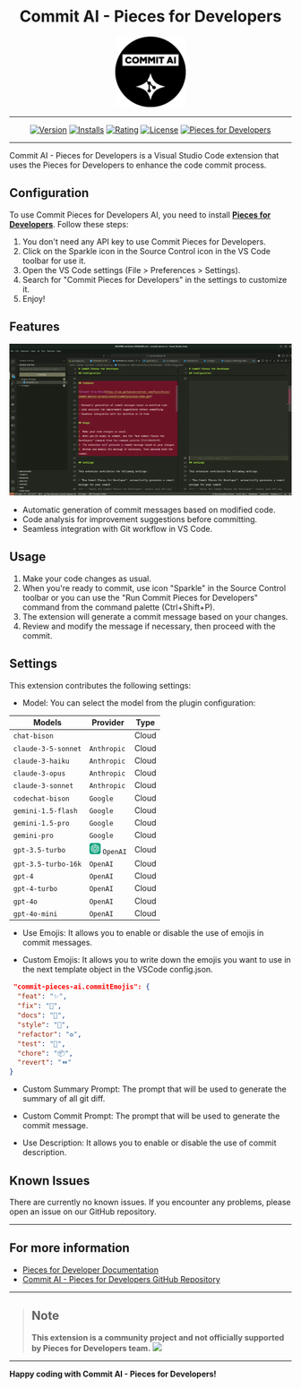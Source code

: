 <div align="center">

# Commit AI - Pieces for Developers

<img src="assets/icon.png" width="25%">

---

[![Version][version-badge]][marketplace-url]
[![Installs][installs-badge]][marketplace-url]
[![Rating][rating-badge]][marketplace-url]
[![License][license-badge]][license-url]
[![Pieces for Developers][pieces-badge]][pieces-url]

[version-badge]: https://img.shields.io/visual-studio-marketplace/v/DavideLadisa.commit-pieces-ai?style=for-the-badge
[installs-badge]: https://img.shields.io/visual-studio-marketplace/i/DavideLadisa.commit-pieces-ai?style=for-the-badge
[rating-badge]: https://img.shields.io/visual-studio-marketplace/r/DavideLadisa.commit-pieces-ai?style=for-the-badge
[license-badge]: https://img.shields.io/github/license/FrancoStino/commit-pieces-ai?style=for-the-badge
[pieces-badge]: https://img.shields.io/badge/pieces-for%20developers-191919?style=for-the-badge&logo=data%3Aimage%2Fpng%3Bbase64%2CiVBORw0KGgoAAAANSUhEUgAAABQAAAAUCAQAAAAngNWGAAAB3UlEQVQoz11TTWgTQRj9IGya7UpEPMVuLagYkQr%20QOpRtOBJBBc8eyqCIHgrrYRiipeCCF715E2rULEU3cZWIqXUCtp68Kg0a8EF0WgS7TrveZidZDff6c03b773zTdvROJwxBusToXv%20Y8kqcKNWsUbcqQnhrN%20OWqyJ6KWXznWl6CV8sFLs6nYYAOqQ64vlfaYalbwQif%2F8g6KyDDDI5jBn5j6dXmkT0Tysj6pEy2eR4F3sYmPuIcBnoXpZXXaEbmyL%2FqllzdwEAGM5DaLuG5WratDUr2p8Q%2FafIbkVXzY%2FB7j2rSEbzVcQp5tfsElnMYsSHKHe7EQHw03hTsazilXkRcxigpy3AIJunhsNJQYoSfKVeBR9RCkjTcgt2Bxo9NMh%2FiIriJP4AGIfvWa5DWcRLfpjvSschU5hlG00a8WOAGHK12eknBNo6fKVWSdh3gAGea4H4uJGYQfpDah4XM1oEjyJ%20%2FDwm20Uq9euyVjhahBkqvIcRsk%20RkZfkpNNGp6g%20LIq3FthlM4gxUsYwTnkOJxfSovInLcCudJss4LyMLGZXxL0YLF4ayx2a5gXiebaKeLse6XdiccediaGzfmSPT22y8Xsz0et8UrVCeDtXiuUfiuWvbc7lf4Dx%2FMT2rumNvaAAAAAElFTkSuQmCC
[marketplace-url]: https://marketplace.visualstudio.com/items?itemName=DavideLadisa.commit-pieces-ai
[license-url]: https://github.com/FrancoStino/commit-pieces-ai/blob/main/LICENSE
[pieces-url]: https://pieces.app/

</div>

---

Commit AI - Pieces for Developers is a Visual Studio Code extension that uses the Pieces for Developers to enhance the code commit process.

## Configuration

To use Commit Pieces for Developers AI, you need to install **[Pieces for Developers](https://pieces.app/)**. Follow these steps:

1. You don't need any API key to use Commit Pieces for Developers.
2. Click on the Sparkle icon in the Source Control icon in the VS Code toolbar for use it.
3. Open the VS Code settings (File > Preferences > Settings).
4. Search for "Commit Pieces for Developers" in the settings to customize it.
5. Enjoy!

## Features

![Commit Groq Demo](assets/commitpiecesai-demo.gif)

-   Automatic generation of commit messages based on modified code.
-   Code analysis for improvement suggestions before committing.
-   Seamless integration with Git workflow in VS Code.

## Usage

<!-- Insert icon svg Sparkle -->

1. Make your code changes as usual.
2. When you're ready to commit, use icon "Sparkle" in the Source Control toolbar or you can use the "Run Commit Pieces for Developers" command from the command palette (Ctrl+Shift+P).
3. The extension will generate a commit message based on your changes.
4. Review and modify the message if necessary, then proceed with the commit.

## Settings

This extension contributes the following settings:

- Model: You can select the model from the plugin configuration:

<style>
td {
vertical-align: middle;
}
</style>
<table>
    <thead>
        <tr>
            <th>Models</th>
            <th>Provider</th>
            <th>Type</th>
        </tr>
    </thead>
    <tbody>
        <tr>
            <td><code>chat-bison</code></td>
            <td></td>
            <td>Cloud</td>
        </tr>
        <tr>
            <td><code>claude-3-5-sonnet</code></td>
            <td><code>Anthropic</code></td>
            <td>Cloud</td>
        </tr>
        <tr>
            <td><code>claude-3-haiku</code></td>
            <td><code>Anthropic</code></td>
            <td>Cloud</td>
        </tr>
        <tr>
            <td><code>claude-3-opus</code></td>
            <td><code>Anthropic</code></td>
            <td>Cloud</td>
        </tr>
        <tr>
            <td><code>claude-3-sonnet</code></td>
            <td><code>Anthropic</code></td>
            <td>Cloud</td>
        </tr>
        <tr>
            <td><code>codechat-bison</code></td>
            <td><code>Google</code></td>
            <td>Cloud</td>
        </tr>
        <tr>
            <td><code>gemini-1.5-flash</code></td>
            <td><code>Google</code></td>
            <td>Cloud</td>
        </tr>
        <tr>
            <td><code>gemini-1.5-pro</code></td>
            <td><code>Google</code></td>
            <td>Cloud</td>
        </tr>
        <tr>
            <td><code>gemini-pro</code></td>
            <td><code>Google</code></td>
            <td>Cloud</td>
        </tr>
        <tr>
            <td><code>gpt-3.5-turbo</code></td>
            <td><img src="/assets/chatgpt-seeklogo.svg" alt="My Happy SVG" width="20"/> <code>OpenAI</code></td>
            <td>Cloud</td>
        </tr>
        <tr>
            <td><code>gpt-3.5-turbo-16k</code></td>
            <td><code>OpenAI</code></td>
            <td>Cloud</td>
        </tr>
        <tr>
            <td><code>gpt-4</code></td>
            <td><code>OpenAI</code></td>
            <td>Cloud</td>
        </tr>
        <tr>
            <td><code>gpt-4-turbo</code></td>
            <td><code>OpenAI</code></td>
            <td>Cloud</td>
        </tr>
        <tr>
            <td><code>gpt-4o</code></td>
            <td><code>OpenAI</code></td>
            <td>Cloud</td>
        </tr>
        <tr>
            <td><code>gpt-4o-mini</code></td>
            <td><code>OpenAI</code></td>
            <td>Cloud</td>
        </tr>
    </tbody>
</table>

- Use Emojis: It allows you to enable or disable the use of emojis in commit messages.

- Custom Emojis: It allows you to write down the emojis you want to use in the next template object in the VSCode config.json.

```json
 "commit-pieces-ai.commitEmojis": {
  "feat": "✨",
  "fix": "🐛",
  "docs": "📝",
  "style": "💎",
  "refactor": "♻️",
  "test": "🧪",
  "chore": "📦",
  "revert": "⏪"
}
```

- Custom Summary Prompt: The prompt that will be used to generate the summary of all git diff.

- Custom Commit Prompt: The prompt that will be used to generate the commit message.

- Use Description: It allows you to enable or disable the use of commit description.

## Known Issues

There are currently no known issues. If you encounter any problems, please open an issue on our GitHub repository.

---

## For more information

-   [Pieces for Developer Documentation](https://docs.pieces.app/)
-   [Commit AI - Pieces for Developers GitHub Repository](https://github.com/FrancoStino/commit-pieces-ai)

---

>## Note
>**This extension is a community project and not officially supported by Pieces for Developers team.** <img src="https://cdn.discordapp.com/emojis/1099134036481413140.gif?size=40">

---

**Happy coding with Commit AI - Pieces for Developers!**
